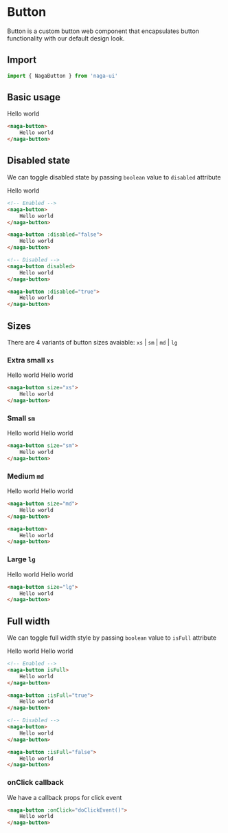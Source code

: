 # Button

Button is a custom button web component that encapsulates button functionality with our default design look.

## Import

```ts
import { NagaButton } from 'naga-ui'
```

<script setup>
import '../../build/bundle.js'
</script>

## Basic usage

<naga-button>
	Hello world
</naga-button>

```html
<naga-button>
	Hello world
</naga-button>
```


## Disabled state

We can toggle disabled state by passing `boolean` value to `disabled` attribute

<naga-button disabled>
	Hello world
</naga-button>

```html
<!-- Enabled -->
<naga-button>
	Hello world
</naga-button>

<naga-button :disabled="false">
	Hello world
</naga-button>

<!-- Disabled -->
<naga-button disabled>
	Hello world
</naga-button>

<naga-button :disabled="true">
	Hello world
</naga-button>
```

## Sizes

There are 4 variants of button sizes avaiable: `xs` | `sm` | `md` | `lg`

### Extra small `xs`

<div class="component-display-block mtop">
	<naga-button size="xs">
		Hello world
	</naga-button>
	<naga-button size="xs" disabled>
		Hello world
	</naga-button>
</div>

```html
<naga-button size="xs">
	Hello world
</naga-button>
```

### Small `sm`

<div class="component-display-block mtop">
	<naga-button size="sm">
		Hello world
	</naga-button>
	<naga-button size="sm" disabled>
		Hello world
	</naga-button>
</div>

```html
<naga-button size="sm">
	Hello world
</naga-button>
```

### Medium `md`

<div class="component-display-block mtop">
	<naga-button size="md">
		Hello world
	</naga-button>
	<naga-button size="md" disabled>
		Hello world
	</naga-button>
</div>

```html
<naga-button size="md">
	Hello world
</naga-button>

<naga-button>
	Hello world
</naga-button>
```

### Large `lg`

<div class="component-display-block mtop">
	<naga-button size="lg">
		Hello world
	</naga-button>
	<naga-button size="lg" disabled>
		Hello world
	</naga-button>
</div>

```html
<naga-button size="lg">
	Hello world
</naga-button>
```

## Full width

We can toggle full width style by passing `boolean` value to `isFull` attribute

<div class="component-display-block mtop display-col display-full">
	<naga-button isFull>
		Hello world
	</naga-button>
	<naga-button isFull disabled>
		Hello world
	</naga-button>
</div>

```html
<!-- Enabled -->
<naga-button isFull>
	Hello world
</naga-button>

<naga-button :isFull="true">
	Hello world
</naga-button>

<!-- Disabled -->
<naga-button>
	Hello world
</naga-button>

<naga-button :isFull="false">
	Hello world
</naga-button>
```

### onClick callback

We have a callback props for click event

```html
<naga-button :onClick="doClickEvent()">
	Hello world
</naga-button>
```
